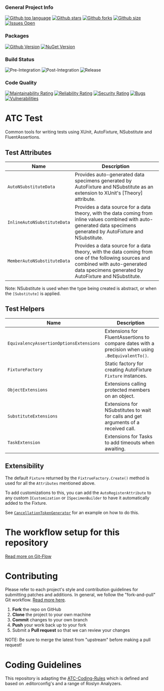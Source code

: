 ### General Project Info
[![Github top language](https://img.shields.io/github/languages/top/atc-net/atc-test)](https://github.com/atc-net/atc-test)
[![Github stars](https://img.shields.io/github/stars/atc-net/atc-test)](https://github.com/atc-net/atc-test)
[![Github forks](https://img.shields.io/github/forks/atc-net/atc-test)](https://github.com/atc-net/atc-test)
[![Github size](https://img.shields.io/github/repo-size/atc-net/atc-test)](https://github.com/atc-net/atc-test)
[![Issues Open](https://img.shields.io/github/issues/atc-net/atc-test.svg?logo=github)](https://github.com/atc-net/atc-test/issues)

### Packages
[![Github Version](https://img.shields.io/static/v1?logo=github&color=blue&label=github&message=latest)](https://github.com/orgs/atc-net/packages?repo_name=atc-test)
[![NuGet Version](https://img.shields.io/nuget/v/Atc.Test.svg?logo=nuget)](https://www.nuget.org/profiles/atc-net)

### Build Status
![Pre-Integration](https://github.com/atc-net/atc-test/workflows/Pre-Integration/badge.svg)
![Post-Integration](https://github.com/atc-net/atc-test/workflows/Post-Integration/badge.svg)
![Release](https://github.com/atc-net/atc-test/workflows/Release/badge.svg)

### Code Quality
[![Maintainability Rating](https://sonarcloud.io/api/project_badges/measure?project=atc-test&metric=sqale_rating)](https://sonarcloud.io/dashboard?id=atc-test)
[![Reliability Rating](https://sonarcloud.io/api/project_badges/measure?project=atc-test&metric=reliability_rating)](https://sonarcloud.io/dashboard?id=atc-test)
[![Security Rating](https://sonarcloud.io/api/project_badges/measure?project=atc-test&metric=security_rating)](https://sonarcloud.io/dashboard?id=atc-test)
[![Bugs](https://sonarcloud.io/api/project_badges/measure?project=atc-test&metric=bugs)](https://sonarcloud.io/dashboard?id=atc-test)
[![Vulnerabilities](https://sonarcloud.io/api/project_badges/measure?project=atc-test&metric=vulnerabilities)](https://sonarcloud.io/dashboard?id=atc-test)

# ATC Test

Common tools for writing tests using XUnit, AutoFixture, NSubstitute and FluentAssertions.

## Test Attributes

| Name | Description |
|-|-|
| `AutoNSubstituteData` | Provides auto-generated data specimens generated by AutoFixture and NSubstitute as an extension to XUnit's [Theory] attribute.|
| `InlineAutoNSubstituteData` | Provides a data source for a data theory, with the data coming from inline values combined with auto-generated data specimens generated by AutoFixture and NSubstitute.|
| `MemberAutoNSubstituteData` | Provides a data source for a data theory, with the data coming from one of the following sources and combined with auto-generated data specimens generated by AutoFixture and NSubstitute.|

Note: NSubstitute is used when the type being created is abstract, or when the `[Substitute]` is applied.

## Test Helpers

| Name | Description |
|-|-|
| `EquivalencyAssertionOptionsExtensions` | Extensions for FluentAssertions to compare dates with a precision when using `.BeEquivalentTo()`.|
| `FixtureFactory` | Static factory for creating AutoFixture `Fixture` instances.|
| `ObjectExtensions` | Extensions calling protected members on an object.|
| `SubstituteExtensions` | Extensions for NSubstitutes to wait for calls and get arguments of a received call.|
| `TaskExtension` | Extensions for Tasks to add timeouts when awaiting. |

## Extensibility

The default `Fixture` returned by the `FixtrueFactory.Create()` method is used for all the `Attributes` mentioned above.

To add customizations to this, you can add the `AutoRegisterAttribute` to any custom `ICustomization` or `ISpecimenBuilder` to have it automatically added to the Fixture.

See [`CancellationTokenGenerator`](src/Atc.Test/Customizations/Generators/CancellationTokenGenerator.cs) for an example on how to do this.

# The workflow setup for this repository
[Read more on Git-Flow](docs/GitFlow.md)

# Contributing

Please refer to each project's style and contribution guidelines for submitting patches and additions. In general, we follow the "fork-and-pull" Git workflow. [Read more here](https://gist.github.com/Chaser324/ce0505fbed06b947d962).

 1. **Fork** the repo on GitHub
 2. **Clone** the project to your own machine
 3. **Commit** changes to your own branch
 4. **Push** your work back up to your fork
 5. Submit a **Pull request** so that we can review your changes

NOTE: Be sure to merge the latest from "upstream" before making a pull request!

# Coding Guidelines

This repository is adapting the [ATC-Coding-Rules](https://github.com/atc-net/atc-coding-rules) which is defined and based on .editorconfig's and a range of Roslyn Analyzers.
